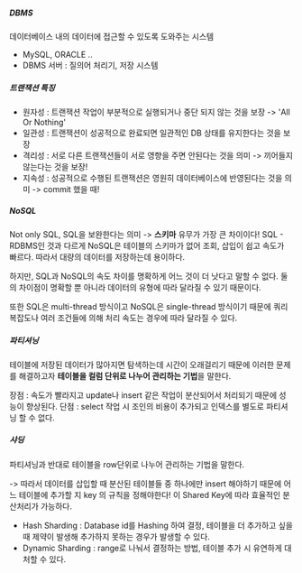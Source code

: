##### DBMS
데이터베이스 내의 데이터에 접근할 수 있도록 도와주는 시스템
- MySQL, ORACLE ..
- DBMS 서버 : 질의어 처리기, 저장 시스템



##### 트랜잭션 특징
- 원자성 : 트랜잭션 작업이 부분적으로 실행되거나 중단 되지 않는 것을 보장 -> 'All Or Nothing'
- 일관성 : 트랜잭션이 성공적으로 완료되면 일관적인 DB 상태를 유지한다는 것을 보장
- 격리성 : 서로 다른 트랜잭션들이 서로 영향을 주면 안된다는 것을 의미 -> 끼어들지 않는다는 것을 보장!
- 지속성 : 성공적으로 수행된 트랜잭션은 영원히 데이터베이스에 반영된다는 것을 의미 -> commit 했을 때!



##### NoSQL
Not only SQL, SQL을 보완한다는 의미 -> **스키마** 유무가 가장 큰 차이이다!
SQL - RDBMS인 것과 다르게 NoSQL은 테이블의 스키마가 없어 조회, 삽입이 쉽고 속도가 빠르다. 따라서 대량의 데이터를 저장하는데 용이하다.

하지만, SQL과 NoSQL의 속도 차이를 명확하게 어느 것이 더 낫다고 말할 수 없다. 둘의 차이점이 명확할 뿐 아니라 데이터의 유형에 따라 달라질 수 있기 때문이다.

또한 SQL은 multi-thread 방식이고 NoSQL은 single-thread 방식이기 때문에 쿼리 복잡도나 여러 조건들에 의해 처리 속도는 경우에 따라 달라질 수 있다.



##### 파티셔닝
테이블에 저장된 데이터가 많아지면 탐색하는데 시간이 오래걸리기 때문에 이러한 문제를 해결하고자 **테이블을 컬럼 단위로 나누어 관리하는 기법**을 말한다.

장점 : 속도가 빨라지고 update나 insert 같은 작업이 분산되어서 처리되기 때문에 성능이 향상된다.
단점 : select 작업 시 조인의 비용이 추가되고 인덱스를 별도로 파티셔닝 할 수 없다.



##### 샤딩
파티셔닝과 반대로 테이블을 row단위로 나누어 관리하는 기법을 말한다.

-> 따라서 데이터를 삽입할 때 분산된 테이블들 중 하나에만 insert 해야하기 때문에 어느 테이블에 추가할 지 key 의 규칙을 정해야한다!
   이 Shared Key에 따라 효율적인 분산처리가 가능하다.
   
   - Hash Sharding : Database id를 Hashing 하여 결정, 테이블을 더 추가하고 싶을 때 제약이 발생해 추가하지 못하는 경우가 발생할 수 있다.
   - Dynamic Sharding : range로 나눠서 결정하는 방법, 테이블 추가 시 유연하게 대처할 수 있다.
       

